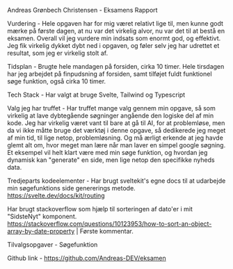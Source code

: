 Andreas Grønbech Christensen - Eksamens Rapport

Vurdering -
Hele opgaven har for mig været relativt lige til, men kunne godt mærke på første dagen, at nu var det virkelig alvor, nu var det til at bestå en eksamen.
Overall vil jeg vurdere min indsats som enormt god, og effektivt. Jeg fik virkelig dykket dybt ned i opgaven, og føler selv jeg har udrettet et resultat, som jeg er virkelig stolt af.

Tidsplan -
Brugte hele mandagen på forsiden, cirka 10 timer.
Hele tirsdagen har jeg arbejdet på finpudsning af forsiden, samt tilføjet fuldt funktionel søge funktion, også cirka 10 timer.


Tech Stack -
Har valgt at bruge Svelte, Tailwind og Typescript

Valg jeg har truffet -
Har truffet mange valg gennem min opgave, så som virkelig at lave dybtegående søgninger angående den logiske del af min kode.
Jeg har virkelig været vant til bare at gå til AI, for at problemløse, men da vi ikke måtte bruge det værktøj i denne opgave, så dedikerede jeg meget af min tid, til lige netop, problemløsning. Og må ærligt erkende at jeg havde glemt alt om, hvor meget man lære når man laver en simpel google søgning.
Et eksempel vil helt klart være med min søge funktion, og hvordan jeg dynamisk kan "generate" en side, men lige netop den specifikke nyheds data.


Tredjeparts kodeelementer -
Har brugt sveltekit's egne docs til at udarbejde min søgefunktions side genererings metode.
https://svelte.dev/docs/kit/routing

Har brugt stackoverflow som hjælp til sorteringen af dato'er i mit "SidsteNyt" komponent.
https://stackoverflow.com/questions/10123953/how-to-sort-an-object-array-by-date-property | Første kommentar.

Tilvalgsopgaver -
Søgefunktion

Github link -
https://github.com/Andreas-DEV/eksamen